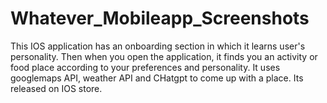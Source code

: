 # Whatever_Mobileapp_Screenshots
This IOS application has an onboarding section in which it learns user's personality.
Then when you open the application, it finds you an activity or food place according to your preferences and personality.
It uses googlemaps API, weather API and CHatgpt to come up with a place.
Its released on IOS store.
